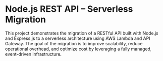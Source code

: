 # Node.js REST API – Serverless Migration
This project demonstrates the migration of a RESTful API built with Node.js and Express.js to a serverless architecture using AWS Lambda and API Gateway. The goal of the migration is to improve scalability, reduce operational overhead, and optimize cost by leveraging a fully managed, event-driven infrastructure.

